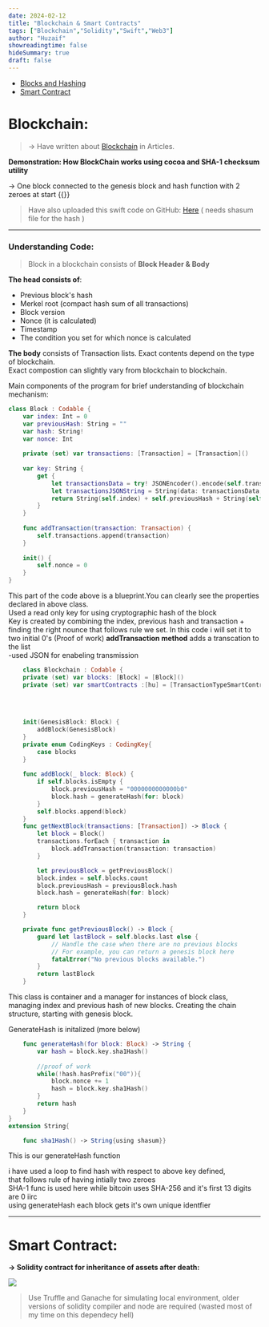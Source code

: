 ```yaml
---
date: 2024-02-12
title: "Blockchain & Smart Contracts"
tags: ["Blockchain","Solidity","Swift","Web3"]
author: "Huzaif"
showreadingtime: false
hideSummary: true
draft: false
---
```


- [Blocks and Hashing](#understanding-code)
- [Smart Contract](#smart-contract)

# Blockchain:

>->  Have written about [Blockchain](https://huz4f.online/articles/blockchain/) in Articles.
>
**Demonstration: How BlockChain works using cocoa and SHA-1 checksum utility**

-> One block connected to the genesis block and hash function with 2 zeroes at start
{{<youtube dsYQxNIGCRk>}} 


>Have also uploaded this swift code on GitHub:  [Here](https://github.com/huz4f/Blockchain) ( needs shasum file for the hash ) 

---

###  Understanding Code:
>Block in a blockchain consists of **Block Header & Body**
>
**The head consists of**:
- Previous block's hash
- Merkel root (compact hash sum of all transactions)
- Block version
- Nonce (it is calculated)
- Timestamp 
- The condition you set for which nonce is calculated

**The body** consists of Transaction lists. Exact contents depend on the type of blockchain. \
Exact compostion can slightly vary from blockchain to blockchain.

Main components of the program for brief understanding of blockchain mechanism:
```swift
class Block : Codable {
    var index: Int = 0
    var previousHash: String = ""
    var hash: String!
    var nonce: Int
    
    private (set) var transactions: [Transaction] = [Transaction]()
    
    var key: String {
        get {
            let transactionsData = try! JSONEncoder().encode(self.transactions)
            let transactionsJSONString = String(data: transactionsData, encoding: .utf8)
            return String(self.index) + self.previousHash + String(self.nonce) + (transactionsJSONString ?? "")
        }
    }
    
    func addTransaction(transaction: Transaction) {
        self.transactions.append(transaction)
    }
    
    init() {
        self.nonce = 0
    }
}
```
This part of the code above is a blueprint.You can clearly see the properties declared in above class. \
Used a read only key for using cryptographic hash of the block \
Key is created by combining the index, previous hash and transaction + finding the right nounce that follows rule we set. In this code i will set it to two initial 0's (Proof of work)
**addTransaction method** adds a transcation to the list \
-used JSON for enabeling transmission

```swift
    class Blockchain : Codable {
    private (set) var blocks: [Block] = [Block]()
    private (set) var smartContracts :[hu] = [TransactionTypeSmartContract()]
    
    
    
    
    init(GenesisBlock: Block) {
        addBlock(GenesisBlock)
    }
    private enum CodingKeys : CodingKey{
        case blocks
    }
    
    func addBlock(_ block: Block) {
        if self.blocks.isEmpty {
            block.previousHash = "0000000000000b0"
            block.hash = generateHash(for: block)
        }
        self.blocks.append(block)
    }
    func getNextBlock(transactions: [Transaction]) -> Block {
        let block = Block()
        transactions.forEach { transaction in
            block.addTransaction(transaction: transaction)
        }

        let previousBlock = getPreviousBlock()
        block.index = self.blocks.count
        block.previousHash = previousBlock.hash
        block.hash = generateHash(for: block)

        return block
    }

    private func getPreviousBlock() -> Block {
        guard let lastBlock = self.blocks.last else {
            // Handle the case when there are no previous blocks
            // For example, you can return a genesis block here
            fatalError("No previous blocks available.")
        }
        return lastBlock
    }
```
This class is container and a manager for instances of block class, managing index and previous hash of new blocks. Creating the chain structure, starting with genesis block.

GenerateHash is initalized (more below)


```swift
    func generateHash(for block: Block) -> String {
        var hash = block.key.sha1Hash()
        
        //proof of work
        while(!hash.hasPrefix("00")){
            block.nonce += 1
            hash = block.key.sha1Hash()
        }
        return hash
    }
}
extension String{

    func sha1Hash() -> String{using shasum}}
```
This is our generateHash function

i have used a loop to find hash with respect to above key defined, \
that follows rule of having intially two zeroes \
SHA-1 func is used here while bitcoin uses SHA-256 and it's first 13 digits are 0 iirc \
using generateHash each block gets it's own unique identfier

---

# Smart Contract:
 **-> Solidity contract for inheritance of assets after death:**


![](/projects/sol.png)

> Use Truffle and Ganache for simulating local environment, older versions of solidity compiler and node are required (wasted most of my time on this dependecy hell)









